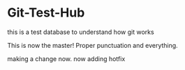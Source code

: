 Git-Test-Hub
============

this is a test database to understand how git works

This is now the master! Proper punctuation and everything.

making a change now. now adding hotfix